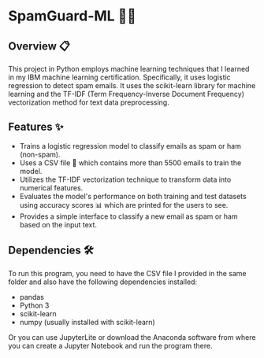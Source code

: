 # SpamGuard-ML 📧🚫

## Overview 📋

This project in Python employs machine learning techniques that I learned in my IBM machine learning certification. Specifically, it uses logistic regression to detect spam emails. It uses the scikit-learn library for machine learning and the TF-IDF (Term Frequency-Inverse Document Frequency) vectorization method for text data preprocessing.

## Features ✨

- Trains a logistic regression model to classify emails as spam or ham (non-spam).
- Uses a CSV file 📄 which contains more than 5500 emails to train the model.
- Utilizes the TF-IDF vectorization technique to transform data into numerical features.
- Evaluates the model's performance on both training and test datasets using accuracy scores 📊 which are printed for the users to see.
- Provides a simple interface to classify a new email as spam or ham based on the input text.

## Dependencies 🛠️

To run this program, you need to have the CSV file I provided in the same folder and also have the following dependencies installed:

- pandas 
- Python 3 
- scikit-learn 
- numpy (usually installed with scikit-learn) 

Or you can use JupyterLite or download the Anaconda software from where you can create a Jupyter Notebook and run the program there. 
